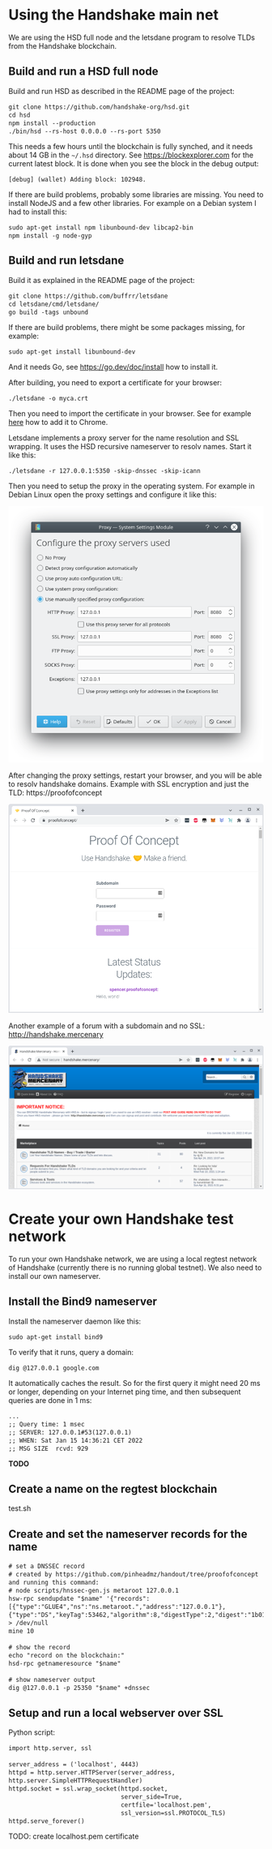 # Using the Handshake main net
We are using the HSD full node and the letsdane program to resolve TLDs from the Handshake blockchain.

## Build and run a HSD full node
Build and run HSD as described in the README page of the project:

```
git clone https://github.com/handshake-org/hsd.git
cd hsd
npm install --production
./bin/hsd --rs-host 0.0.0.0 --rs-port 5350
```

This needs a few hours until the blockchain is fully synched, and it needs about 14 GB in the `~/.hsd` directory. See https://blockexplorer.com for the current latest block. It is done when you see the block in the debug output:

```
[debug] (wallet) Adding block: 102948.
```

If there are build problems, probably some libraries are missing. You need to install NodeJS and a few other libraries. For example on a Debian system I had to install this:

```
sudo apt-get install npm libunbound-dev libcap2-bin
npm install -g node-gyp
```

## Build and run letsdane
Build it as explained in the README page of the project:
```
git clone https://github.com/buffrr/letsdane
cd letsdane/cmd/letsdane/
go build -tags unbound
```

If there are build problems, there might be some packages missing, for example:

```
sudo apt-get install libunbound-dev
```

And it needs Go, see https://go.dev/doc/install how to install it.

After building, you need to export a certificate for your browser:

```
./letsdane -o myca.crt
```

Then you need to import the certificate in your browser. See for example [here](https://docs.vmware.com/en/VMware-Adapter-for-SAP-Landscape-Management/2.1.0/Installation-and-Administration-Guide-for-VLA-Administrators/GUID-D60F08AD-6E54-4959-A272-458D08B8B038.html) how to add it to Chrome.

Letsdane implements a proxy server for the name resolution and SSL wrapping. It uses the HSD recursive nameserver to resolv names. Start it like this:

```
./letsdane -r 127.0.0.1:5350 -skip-dnssec -skip-icann
```

Then you need to setup the proxy in the operating system. For example in Debian Linux open the proxy settings and configure it like this:

![Debian Proxy](proxy.png)

After changing the proxy settings, restart your browser, and you will be able to resolv handshake domains. Example with SSL encryption and just the TLD: https://proofofconcept

![proofofconcept](proofofconcept.png)

Another example of a forum with a subdomain and no SSL: http://handshake.mercenary

![forum](forum.png)

# Create your own Handshake test network

To run your own Handshake network, we are using a local regtest network of Handshake (currently there is no running global testnet). We also need to install our own nameserver.

## Install the Bind9 nameserver

Install the nameserver daemon like this:

```
sudo apt-get install bind9
```

To verify that it runs, query a domain:

```
dig @127.0.0.1 google.com
```

It automatically caches the result. So for the first query it might need 20 ms or longer, depending on your Internet ping time, and then subsequent queries are done in 1 ms:

```
...
;; Query time: 1 msec
;; SERVER: 127.0.0.1#53(127.0.0.1)
;; WHEN: Sat Jan 15 14:36:21 CET 2022
;; MSG SIZE  rcvd: 929
```

**TODO**

## Create a name on the regtest blockchain
test.sh

## Create and set the nameserver records for the name
```
# set a DNSSEC record
# created by https://github.com/pinheadmz/handout/tree/proofofconcept and running this command:
# node scripts/hnssec-gen.js metaroot 127.0.0.1
hsw-rpc sendupdate "$name" '{"records":[{"type":"GLUE4","ns":"ns.metaroot.","address":"127.0.0.1"},{"type":"DS","keyTag":53462,"algorithm":8,"digestType":2,"digest":"1b019a8b90cd44222dfc3df2ec9d571c1338a5c772837f3f125ffc4ec1a5dbbc"}]}' > /dev/null
mine 10

# show the record
echo "record on the blockchain:"
hsd-rpc getnameresource "$name"

# show nameserver output
dig @127.0.0.1 -p 25350 "$name" +dnssec
```

## Setup and run a local webserver over SSL
Python script:
```
import http.server, ssl

server_address = ('localhost', 4443)
httpd = http.server.HTTPServer(server_address, http.server.SimpleHTTPRequestHandler)
httpd.socket = ssl.wrap_socket(httpd.socket,
                               server_side=True,
                               certfile='localhost.pem',
                               ssl_version=ssl.PROTOCOL_TLS)
httpd.serve_forever()
```
TODO: create localhost.pem certificate
